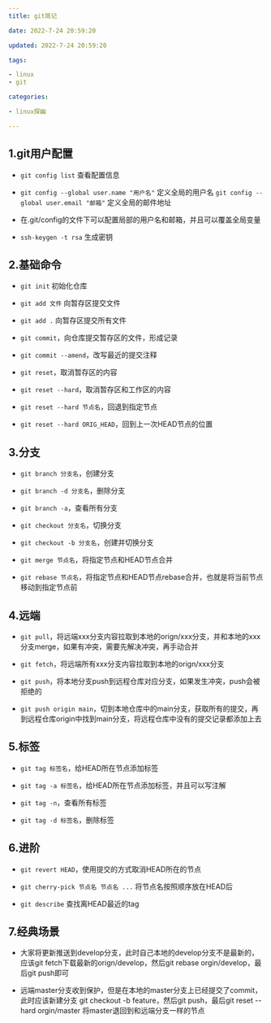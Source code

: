 ```yaml
---
title: git简记

date: 2022-7-24 20:59:20

updated: 2022-7-24 20:59:20

tags:

- linux
- git

categories:

- linux探幽

---
```


## 1.git用户配置

- `git config list` 查看配置信息

- `git config --global user.name "用户名"` 定义全局的用户名
  `git config --global user.email "邮箱"` 定义全局的邮件地址

- 在.git/config的文件下可以配置局部的用户名和邮箱，并且可以覆盖全局变量

- `ssh-keygen -t rsa` 生成密钥

## 2.基础命令

- `git init` 初始化仓库

- `git add 文件` 向暂存区提交文件

- `git add .` 向暂存区提交所有文件

- `git commit`，向仓库提交暂存区的文件，形成记录

- `git commit --amend`，改写最近的提交注释

- `git reset`，取消暂存区的内容

- `git reset --hard`，取消暂存区和工作区的内容

- `git reset --hard 节点名`，回退到指定节点

- `git reset --hard ORIG_HEAD`，回到上一次HEAD节点的位置

## 3.分支

- `git branch 分支名`，创建分支

- `git branch -d 分支名`，删除分支

- `git branch -a`，查看所有分支

- `git checkout 分支名`，切换分支

- `git checkout -b 分支名`，创建并切换分支

- `git merge 节点名`，将指定节点和HEAD节点合并

- `git rebase 节点名`，将指定节点和HEAD节点rebase合并，也就是将当前节点移动到指定节点前

## 4.远端

- `git pull`，将远端xxx分支内容拉取到本地的orign/xxx分支，并和本地的xxx分支merge，如果有冲突，需要先解决冲突，再手动合并

- `git fetch`，将远端所有xxx分支内容拉取到本地的orign/xxx分支

- `git push`，将本地分支push到远程仓库对应分支，如果发生冲突，push会被拒绝的

- `git push origin main`，切到本地仓库中的main分支，获取所有的提交，再到远程仓库origin中找到main分支，将远程仓库中没有的提交记录都添加上去

## 5.标签

- `git tag 标签名`，给HEAD所在节点添加标签

- `git tag -a 标签名`，给HEAD所在节点添加标签，并且可以写注解

- `git tag -n`，查看所有标签

- `git tag -d 标签名`，删除标签

## 6.进阶

- `git revert HEAD`，使用提交的方式取消HEAD所在的节点

- `git cherry-pick 节点名 节点名 ...` 将节点名按照顺序放在HEAD后

- `git describe` 查找离HEAD最近的tag

## 7.经典场景

- 大家将更新推送到develop分支，此时自己本地的develop分支不是最新的，应该git fetch下载最新的orign/develop，然后git rebase orgin/develop，最后git push即可

- 远端master分支收到保护，但是在本地的master分支上已经提交了commit，此时应该新建分支 git checkout -b feature，然后git push，最后git reset --hard orgin/master 将master退回到和远端分支一样的节点
